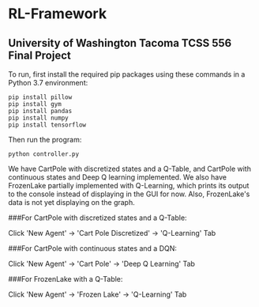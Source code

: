 # RL-Framework
University of Washington Tacoma TCSS 556 Final Project
-------------
To run, first install the required pip packages using these commands in a Python 3.7 environment:
```
pip install pillow
pip install gym
pip install pandas
pip install numpy
pip install tensorflow
```

Then run the program:
```
python controller.py
```

We have CartPole with discretized states and a Q-Table, and CartPole with continuous states and Deep Q learning implemented.
We also have FrozenLake partially implemented with Q-Learning, which prints its output to the console instead of displaying in the GUI for now.
Also, FrozenLake's data is not yet displaying on the graph.

###For CartPole with discretized states and a Q-Table:

Click 'New Agent' -> 'Cart Pole Discretized' -> 'Q-Learning' Tab

###For CartPole with continuous states and a DQN:

Click 'New Agent' -> 'Cart Pole' -> 'Deep Q Learning' Tab

###For FrozenLake with a Q-Table:

Click 'New Agent' -> 'Frozen Lake' -> 'Q-Learning' Tab